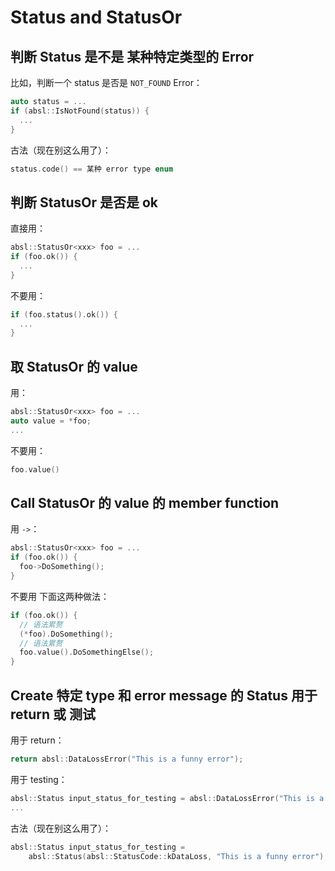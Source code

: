 # Status and StatusOr


## 判断 Status 是不是 某种特定类型的 Error
比如，判断一个 status 是否是 `NOT_FOUND` Error：
```cpp
auto status = ...
if (absl::IsNotFound(status)) {
  ...
}
```
古法（现在别这么用了）：
```cpp
status.code() == 某种 error type enum
```

## 判断 StatusOr 是否是 ok
直接用：
```cpp
absl::StatusOr<xxx> foo = ...
if (foo.ok()) {
  ...
}
```
不要用：
```cpp
if (foo.status().ok()) {
  ...
}
```

## 取 StatusOr 的 value
用：
```cpp
absl::StatusOr<xxx> foo = ...
auto value = *foo;
...
```

不要用：
```cpp
foo.value()
```

## Call StatusOr 的 value 的 member function
用 `->`：
```cpp
absl::StatusOr<xxx> foo = ...
if (foo.ok()) {
  foo->DoSomething();
}
```
不要用 下面这两种做法：
```cpp
if (foo.ok()) {
  // 语法累赘
  (*foo).DoSomething();
  // 语法累赘
  foo.value().DoSomethingElse();
}
```



## Create 特定 type 和 error message 的 Status 用于 return 或 测试
用于 return：
```cpp
return absl::DataLossError("This is a funny error");
```
用于 testing：
```cpp
absl::Status input_status_for_testing = absl::DataLossError("This is a funny error");
...
```
古法（现在别这么用了）：
```cpp
absl::Status input_status_for_testing = 
    absl::Status(absl::StatusCode::kDataLoss, "This is a funny error");
```
